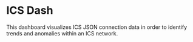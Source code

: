 # ICS Dash

This dashboard visualizes ICS JSON connection data in order to identify trends and anomalies within an ICS network.
